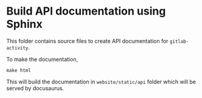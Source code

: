 # Build API documentation using Sphinx

This folder contains source files to create API documentation for `gitlab-activity`.

To make the documentation,

```
make html
```

This will build the documentation in `website/static/api` folder which will be served
by docusaurus.
